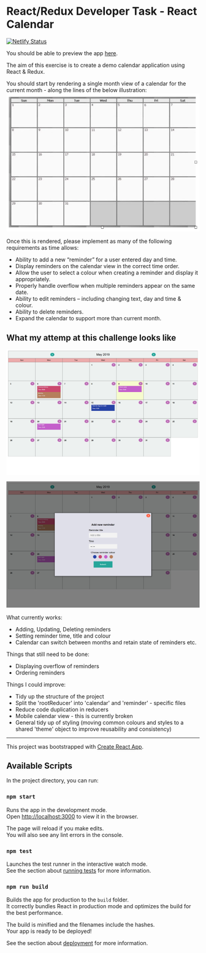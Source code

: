 # React/Redux Developer Task - React Calendar

[![Netlify Status](https://api.netlify.com/api/v1/badges/706feeac-427c-4108-ad55-1618cee791af/deploy-status)](https://app.netlify.com/sites/vibrant-bartik-08bf10/deploys)

You should be able to preview the app [here](https://5cd49f9b0f75d2a4d58109a4--vibrant-bartik-08bf10.netlify.com/).

The aim of this exercise is to create a demo calendar application using React & Redux.

You should start by rendering a single month view of a calendar for the current month - along the lines of the below illustration:
![Calendar design](assets/react-calendar-dev-test.png)

Once this is rendered, please implement as many of the following requirements as time allows:

- Ability to add a new “reminder” for a user entered day and time.
- Display reminders on the calendar view in the correct time order.
- Allow the user to select a colour when creating a reminder and display it appropriately.
- Properly handle overflow when multiple reminders appear on the same date.
- Ability to edit reminders – including changing text, day and time & colour.
- Ability to delete reminders.
- Expand the calendar to support more than current month.

## What my attemp at this challenge looks like

![My attemp 1](assets/my-attempt1.png)

![My attemp 2](assets/my-attempt2.png)

What currently works:

- Adding, Updating, Deleting reminders
- Setting reminder time, title and colour
- Calendar can switch between months and retain state of reminders etc.

Things that still need to be done:

- Displaying overflow of reminders
- Ordering reminders

Things I could improve:

- Tidy up the structure of the project
- Split the 'rootReducer' into 'calendar' and 'reminder' - specific files
- Reduce code duplication in reducers
- Mobile calendar view - this is currently broken
- General tidy up of styling (moving common colours and styles to a shared 'theme' object to improve reusability and consistency)

---

This project was bootstrapped with [Create React App](https://github.com/facebook/create-react-app).

## Available Scripts

In the project directory, you can run:

### `npm start`

Runs the app in the development mode.<br>
Open [http://localhost:3000](http://localhost:3000) to view it in the browser.

The page will reload if you make edits.<br>
You will also see any lint errors in the console.

### `npm test`

Launches the test runner in the interactive watch mode.<br>
See the section about [running tests](https://facebook.github.io/create-react-app/docs/running-tests) for more information.

### `npm run build`

Builds the app for production to the `build` folder.<br>
It correctly bundles React in production mode and optimizes the build for the best performance.

The build is minified and the filenames include the hashes.<br>
Your app is ready to be deployed!

See the section about [deployment](https://facebook.github.io/create-react-app/docs/deployment) for more information.
